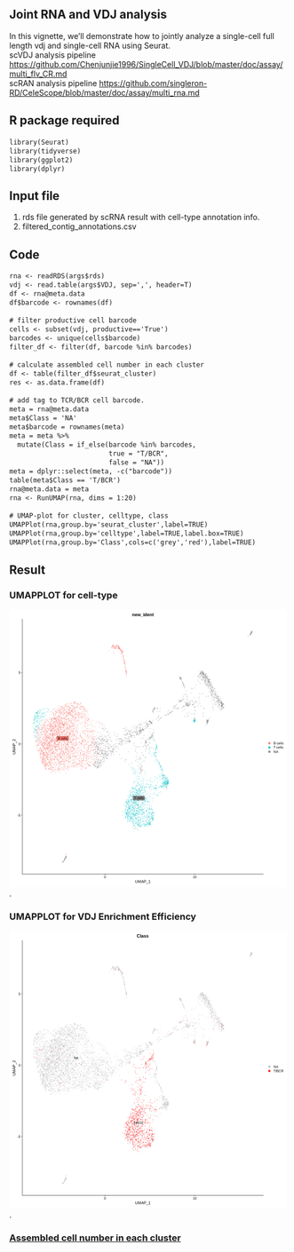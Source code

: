 ## Joint RNA and VDJ analysis
In this vignette, we’ll demonstrate how to jointly analyze a single-cell full length vdj and single-cell RNA using Seurat. \
scVDJ analysis pipeline https://github.com/Chenjunjie1996/SingleCell_VDJ/blob/master/doc/assay/multi_flv_CR.md \
scRAN analysis pipeline https://github.com/singleron-RD/CeleScope/blob/master/doc/assay/multi_rna.md

## R package required
```
library(Seurat)
library(tidyverse)
library(ggplot2)
library(dplyr)
```

## Input file
1. rds file generated by scRNA result with cell-type annotation info.
2. filtered_contig_annotations.csv 

## Code
```
rna <- readRDS(args$rds)
vdj <- read.table(args$VDJ, sep=',', header=T)
df <- rna@meta.data
df$barcode <- rownames(df)

# filter productive cell barcode
cells <- subset(vdj, productive=='True')
barcodes <- unique(cells$barcode)
filter_df <- filter(df, barcode %in% barcodes)

# calculate assembled cell number in each cluster
df <- table(filter_df$seurat_cluster)
res <- as.data.frame(df)

# add tag to TCR/BCR cell barcode.
meta = rna@meta.data
meta$Class = 'NA'
meta$barcode = rownames(meta)
meta = meta %>%
  mutate(Class = if_else(barcode %in% barcodes,
                         true = "T/BCR",
                         false = "NA"))
meta = dplyr::select(meta, -c("barcode"))
table(meta$Class == 'T/BCR')
rna@meta.data = meta
rna <- RunUMAP(rna, dims = 1:20)

# UMAP-plot for cluster, celltype, class
UMAPPlot(rna,group.by='seurat_cluster',label=TRUE)
UMAPPlot(rna,group.by='celltype',label=TRUE,label.box=TRUE)
UMAPPlot(rna,group.by='Class',cols=c('grey','red'),label=TRUE)
```

## Result
### UMAPPLOT for cell-type
<img src="./assign.png" width = "500" height = "500">.
### UMAPPLOT for VDJ Enrichment Efficiency
<img src="./umapplot.png" width = "500" height = "500">.
### [Assembled cell number in each cluster](./match_barcodes_celltypes_distribution.txt)
